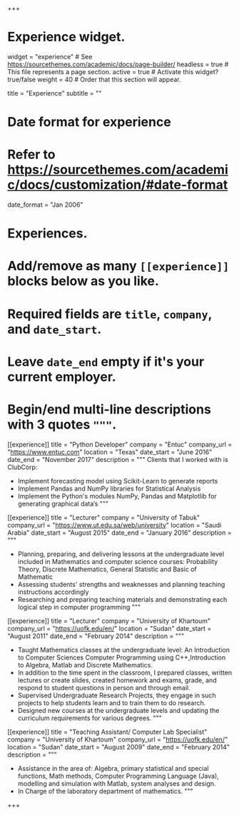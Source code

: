 +++
# Experience widget.
widget = "experience"  # See https://sourcethemes.com/academic/docs/page-builder/
headless = true  # This file represents a page section.
active = true  # Activate this widget? true/false
weight = 40  # Order that this section will appear.

title = "Experience"
subtitle = ""

# Date format for experience
#   Refer to https://sourcethemes.com/academic/docs/customization/#date-format
date_format = "Jan 2006"

# Experiences.
#   Add/remove as many `[[experience]]` blocks below as you like.
#   Required fields are `title`, `company`, and `date_start`.
#   Leave `date_end` empty if it's your current employer.
#   Begin/end multi-line descriptions with 3 quotes `"""`.
[[experience]]
  title = "Python Developer"
  company = "Entuc"
  company_url = "https://www.entuc.com"
  location = "Texas"
  date_start = "June 2016"
  date_end = "November 2017"
  description = """ Clients that I worked with is ClubCorp:
  
* Implement forecasting model using Scikit-Learn to generate reports
* Implement Pandas and NumPy libraries for Statistical Analysis
* Implement the Python's modules NumPy, Pandas and Matplotlib for generating graphical data’s
  """

[[experience]]
  title = "Lecturer"
  company = "University of Tabuk"
  company_url = "https://www.ut.edu.sa/web/university"
  location = "Saudi Arabia"
  date_start = "August 2015"
  date_end = "January 2016"
  description = """
  
  * Planning, preparing, and delivering lessons at the undergraduate level included in Mathematics and computer science courses:
   Probability Theory, Discrete Mathematics, General Statistic and Basic of Mathematic
  * Assessing students' strengths and weaknesses and planning teaching instructions accordingly
  * Researching and preparing teaching materials and demonstrating each logical step in computer programming
  """
  
[[experience]]
  title = "Lecturer"
  company = "University of Khartoum"
  company_url = "https://uofk.edu/en/"
  location = "Sudan"
  date_start = "August 2011"
  date_end = "February 2014"
  description = """
  
* Taught Mathematics classes at the undergraduate level:
An Introduction to Computer Sciences Computer Programming using C++,Introduction to Algebra, Matlab and Discrete Mathematics.
* In addition to the time spent in the classroom, I prepared classes,    written lectures or create slides, created homework and exams, grade, and respond to student questions in person and through email. 
* Supervised Undergraduate Research Projects, they engage in such projects to help students learn and to train them to do research.
* Designed new courses at the undergraduate levels and updating the curriculum requirements for various degrees. 
  """
  
[[experience]]
  title = "Teaching Assistant/ Computer Lab Specialist"
  company = "University of Khartoum"
  company_url = "https://uofk.edu/en/"
  location = "Sudan"
  date_start = "August 2009"
  date_end = "February 2014"
  description = """ 
  
  * Assistance in the area of:
  Algebra, primary statistical and special functions, Math methods, Computer Programming Language (Java), modelling and simulation with Matlab, system analyses and design.
  * In Charge of the laboratory department of mathematics.
  """
  
+++
